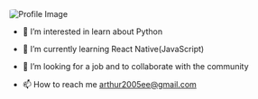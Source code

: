 <img src="https://github.com/Arthur-byte-code/Arthur-byte-code/assets/152222113/cb1b1097-5078-4dbf-9aa9-ef08ddc8eb69" alt="Profile Image" style="border-radius: 10%;">





- 👀 I’m interested in learn about Python 

  
- 🌱 I’m currently learning React Native(JavaScript)

  
- 💞️ I’m looking for a job and to collaborate with the community


  
- 📫 How to reach me arthur2005ee@gmail.com



<!---
Arthur-byte-code/Arthur-byte-code is a ✨ special ✨ repository because its `README.md` (this file) appears on your GitHub profile.
You can click the Preview link to take a look at your changes.
--->
